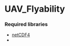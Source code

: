 # UAV_Flyability

### Required libraries 
- <a href= "https://unidata.github.io/netcdf4-python/netCDF4/index.html"> netCDF4 </a> 
-
